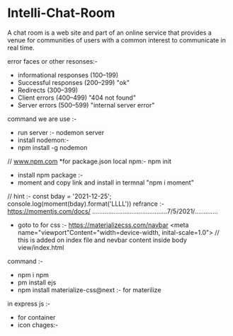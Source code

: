 # Intelli-Chat-Room
 A chat room is a web site and  part of an online service  that provides a venue for communities of users with a common interest to communicate in real time.

error faces or other resonses:-

* informational responses (100–199)
* Successful responses (200–299)  "ok"
* Redirects (300–399)
* Client errors (400–499)   "404 not found"
* Server errors (500–599)  "internal server error"


 command we are use :- 
 * run server :- nodemon server 
 * install nodemon:-
 * npm install -g nodemon

//       www.npm.com
  *for package.json  local npm:- npm init 

  * install npm package :-
  * moment and copy link and install in termnal "npm i moment"

  // hint :- const bday = '2021-12-25';
console.log(moment(bday).format('LLLL'))
 refrance :- https://momentjs.com/docs/
..........................................7/5/2021/.............
* goto to for css :-  https://materializecss.com/navbar
<meta name="viewport"Content="width=device-width,  inital-scale=1.0">
        // this is added on index file <link rel="stylesheet" href="https://cdnjs.cloudflare.com/ajax/libs/materialize/1.0.0/css/materialize.min.css">
         and nevbar content inside body view/index.html

command :-
* npm i npm  
* pm install ejs
* npm install materialize-css@next :- for materilize 

in express js :- 
<!-- const express = require('express');
const app = express();
app.listen(3000);


app.get('/', (req, res) => {
   
    res.sendFile('./view/index.html', {root:__dirname});
})
app.get('/add', (req, res) => {
    res.sendFile('./view/add.html',{root:__dirname});
}) -->

 * for container <div class="container"> </div>
 * icon chages:-
  <!-- <i class="material-icons prefix">account_circle</i> 
         <i class="large material-icons">insert_chart // "icon name" </i>
        "https://materializecss.com/icons.html"
     icon size :-  material-icons prefix  
     * for large :- large material-icons Small , Medium ,Large -->




  


